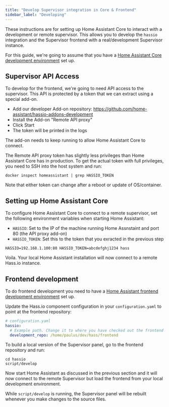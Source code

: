 ```yaml
---
title: "Develop Supervisor integration in Core & Frontend"
sidebar_label: "Developing"
---
```


These instructions are for setting up Home Assistant Core to interact with a development or remote supervisor. This allows you to develop the `hassio` integration and the Supervisor frontend with a real/development Supervisor instance.

For this guide, we're going to assume that you have a [Home Assistant Core development environment](development_environment.md) set up.

## Supervisor API Access

To develop for the frontend, we're going to need API access to the supervisor. This API is protected by a token that we can extract using a special add-on.

- Add our developer Add-on repository: <https://github.com/home-assistant/hassio-addons-development>
- Install the Add-on "Remote API proxy"
- Click Start
- The token will be printed in the logs

The add-on needs to keep running to allow Home Assistant Core to connect.

The Remote API proxy token has slightly less privileges than Home Assistant Core has in production. To get the actual token with full privileges, you need to SSH into the host system and run:

```shell
docker inspect homeassistant | grep HASSIO_TOKEN
```

Note that either token can change after a reboot or update of OS/container.

## Setting up Home Assistant Core

To configure Home Assistant Core to connect to a remote supervisor, set the following environment variables when starting Home Assistant:

- `HASSIO`: Set to the IP of the machine running Home Assnstaint and port 80 (the API proxy add-on)
- `HASSIO_TOKEN`: Set this to the token that you exracted in the previous step

```shell
HASSIO=192.168.1.100:80 HASSIO_TOKEN=abcdefghj1234 hass
```

Voila. Your local Home Assistant installation will now connect to a remote Hass.io instance.

## Frontend development

To do frontend development you need to have a [Home Assistant frontend development environment](frontend_index.md) set up.

Update the Hass.io component configuration in your `configuration.yaml` to point at the frontend repository:

```yaml
# configuration.yaml
hassio:
  # Example path. Change it to where you have checked out the frontend repository
  development_repo: /home/paulus/dev/hass/frontend
```

To build a local version of the Supervisor panel, go to the frontend repository and run:

```shell
cd hassio
script/develop
```

Now start Home Assistant as discussed in the previous section and it will now connect to the remote Supervisor but load the frontend from your local development environment.

While `script/develop` is running, the Supervisor panel will be rebuilt whenever you make changes to the source files.
